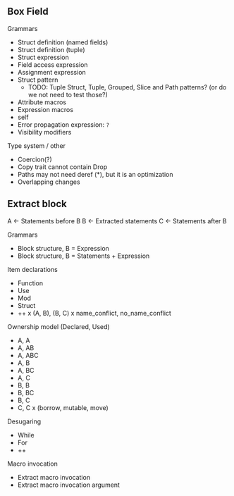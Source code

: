 ## Box Field

Grammars
* Struct definition (named fields)
* Struct definition (tuple)
* Struct expression 
* Field access expression
* Assignment expression
* Struct pattern
  * TODO: Tuple Struct, Tuple, Grouped, Slice and Path patterns? (or do we not need to test those?)
* Attribute macros
* Expression macros
* self
* Error propagation expression: `?`
* Visibility modifiers

Type system / other
* Coercion(?)
* Copy trait cannot contain Drop
* Paths may not need deref (*), but it is an optimization
* Overlapping changes

## Extract block

A <- Statements before B
B <- Extracted statements 
C <- Statements after B 

Grammars
* Block structure, B = Expression
* Block structure, B = Statements + Expression

Item declarations
* Function
* Use
* Mod
* Struct
* ++
x (A, B), (B, C)
x name_conflict, no_name_conflict

Ownership model (Declared, Used)
* A, A
* A, AB
* A, ABC
* A, B
* A, BC
* A, C
* B, B
* B, BC
* B, C
* C, C
x (borrow, mutable, move)

Desugaring
* While
* For
* ++

Macro invocation
* Extract macro invocation
* Extract macro invocation argument
